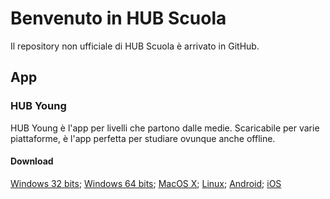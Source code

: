 # Benvenuto in HUB Scuola
Il repository non ufficiale di HUB Scuola è arrivato in GitHub.
## App
### HUB Young
HUB Young è l'app per livelli che partono dalle medie. Scaricabile per varie piattaforme, è l'app perfetta per studiare ovunque anche offline.
#### Download
[Windows 32 bits](https://bce.mondadorieducation.it/media_educar/contenuti/appdilettura/youngwin32.zip); [Windows 64  bits](https://bce.mondadorieducation.it/media_educar/contenuti/appdilettura/youngwin64.zip); [MacOS X](https://bce.mondadorieducation.it/media_educar/contenuti/appdilettura/youngmac.zip); [Linux](https://bce.mondadorieducation.it/media_educar/contenuti/appdilettura/younglinux.zip); [Android](https://play.google.com/store/apps/details?id=com.mondadori.mebookyoung); [iOS](https://itunes.apple.com/it/app/mebook-young/id1074478791?mt=8)

